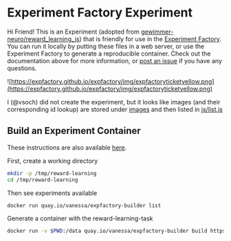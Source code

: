 # Experiment Factory Experiment

Hi Friend! This is an Experiment (adopted from [gewimmer-neuro/reward_learning_js](https://github.com/gewimmer-neuro/reward_learning_js/)) that is friendly for use in the [Experiment Factory](https://expfactory.github.io/expfactory). You can run it locally by putting these files in a web server, or use the Experiment Factory to generate a reproducible container. Check out the documentation above for more information, or [post an issue](https://www.github.com/expfactory/expfactory/issues) if you have any questions.

![https://expfactory.github.io/expfactory/img/expfactoryticketyellow.png](https://expfactory.github.io/expfactory/img/expfactoryticketyellow.png)

I (@vsoch) did not create the experiment, but it looks like images (and their corresponding id lookup) are stored under [images](images)
and then listed in [js/list.js](js/list.js)

## Build an Experiment Container

These instructions are also available [here](https://expfactory.github.io/generate#quick-start).

First, create a working directory

```bash
mkdir -p /tmp/reward-learning
cd /tmp/reward-learning
```

Then see experiments available

```bash
docker run quay.io/vanessa/expfactory-builder list
```

Generate a container with the reward-learning-task

```bash
docker run -v $PWD:/data quay.io/vanessa/expfactory-builder build https://github.com/expfactory-experiments/reward-learning-task
```
